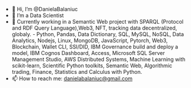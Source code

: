- 👋 Hi, I’m @DanielaBalaniuc
- 👀 I’m a Data Scientist
- 🌱 Currently working in a Semantic Web project with SPARQL (Protocol and RDF Query Language),Web3, NFT, tracking data decentralized, globaly.  - Python, Pandas, Data Dictionary, SQL, MySQL, NoSQL, Data Analytics, Nodejs, Linux, MongoDB, JavaScript, Pytorch, Web3, Blockchain, Wallet CLI, SSI/DID, IBM Governance build and deploy a model, IBM Cognos Dashboard, Access, Microsoft SQL Server Management Studio, AWS Distributed Systems, Machine Learning with scikit-learn, Scientific Python toolkits, Semantic Web, Algorithmic trading, Finance, Statistics and Calculus with Python.
- 📫 How to reach me: danielabalaniuc@gmail.com

<!---
DanielaBalaniuc/DanielaBalaniuc is a ✨ special ✨ repository because its `README.md` (this file) appears on your GitHub profile.
You can click the Preview link to take a look at your changes.
--->
